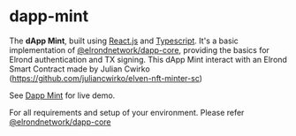 # dapp-mint
The __dApp Mint__, built using [React.js](https://reactjs.org/) and [Typescript](https://www.typescriptlang.org/).
It's a basic implementation of [@elrondnetwork/dapp-core](https://www.npmjs.com/package/@elrondnetwork/dapp-core), providing the basics for Elrond authentication and TX signing.
This dApp Mint interact with an Elrond Smart Contract made by Julian Cwirko (https://github.com/juliancwirko/elven-nft-minter-sc)

See [Dapp Mint](https://dapp-template.elrond.com/) for live demo.

For all requirements and setup of your environment. Please refer [@elrondnetwork/dapp-core](https://www.npmjs.com/package/@elrondnetwork/dapp-core)
